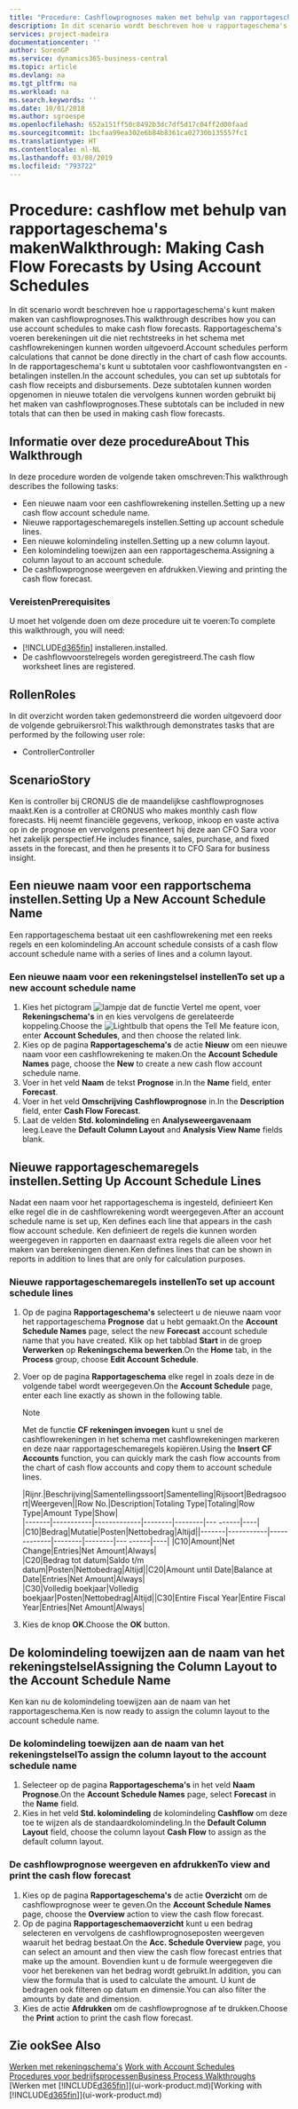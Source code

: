 ```yaml
---
title: "Procedure: Cashflowprognoses maken met behulp van rapportageschema's | Microsoft Docs"
description: In dit scenario wordt beschreven hoe u rapportageschema's kunt maken maken van cashflowprognoses. Rapportageschema's voeren berekeningen uit die niet rechtstreeks in het schema met cashflowrekeningen kunnen worden uitgevoerd. In de rapportageschema's kunt u subtotalen voor cashflowontvangsten en -betalingen instellen. Deze subtotalen kunnen worden opgenomen in nieuwe totalen die vervolgens kunnen worden gebruikt bij het maken van cashflowprognoses.
services: project-madeira
documentationcenter: ''
author: SorenGP
ms.service: dynamics365-business-central
ms.topic: article
ms.devlang: na
ms.tgt_pltfrm: na
ms.workload: na
ms.search.keywords: ''
ms.date: 10/01/2018
ms.author: sgroespe
ms.openlocfilehash: 652a151ff50c8492b3dc7df5d17c04ff2d00faad
ms.sourcegitcommit: 1bcfaa99ea302e6b84b8361ca02730b135557fc1
ms.translationtype: HT
ms.contentlocale: nl-NL
ms.lasthandoff: 03/08/2019
ms.locfileid: "793722"
---
```

# <a name="walkthrough-making-cash-flow-forecasts-by-using-account-schedules"></a><span data-ttu-id="a0f7c-106">Procedure: cashflow met behulp van rapportageschema's maken</span><span class="sxs-lookup"><span data-stu-id="a0f7c-106">Walkthrough: Making Cash Flow Forecasts by Using Account Schedules</span></span>
<span data-ttu-id="a0f7c-107">In dit scenario wordt beschreven hoe u rapportageschema's kunt maken maken van cashflowprognoses.</span><span class="sxs-lookup"><span data-stu-id="a0f7c-107">This walkthrough describes how you can use account schedules to make cash flow forecasts.</span></span> <span data-ttu-id="a0f7c-108">Rapportageschema's voeren berekeningen uit die niet rechtstreeks in het schema met cashflowrekeningen kunnen worden uitgevoerd.</span><span class="sxs-lookup"><span data-stu-id="a0f7c-108">Account schedules perform calculations that cannot be done directly in the chart of cash flow accounts.</span></span> <span data-ttu-id="a0f7c-109">In de rapportageschema's kunt u subtotalen voor cashflowontvangsten en -betalingen instellen.</span><span class="sxs-lookup"><span data-stu-id="a0f7c-109">In the account schedules, you can set up subtotals for cash flow receipts and disbursements.</span></span> <span data-ttu-id="a0f7c-110">Deze subtotalen kunnen worden opgenomen in nieuwe totalen die vervolgens kunnen worden gebruikt bij het maken van cashflowprognoses.</span><span class="sxs-lookup"><span data-stu-id="a0f7c-110">These subtotals can be included in new totals that can then be used in making cash flow forecasts.</span></span>  

## <a name="about-this-walkthrough"></a><span data-ttu-id="a0f7c-111">Informatie over deze procedure</span><span class="sxs-lookup"><span data-stu-id="a0f7c-111">About This Walkthrough</span></span>  
<span data-ttu-id="a0f7c-112">In deze procedure worden de volgende taken omschreven:</span><span class="sxs-lookup"><span data-stu-id="a0f7c-112">This walkthrough describes the following tasks:</span></span>  

- <span data-ttu-id="a0f7c-113">Een nieuwe naam voor een cashflowrekening instellen.</span><span class="sxs-lookup"><span data-stu-id="a0f7c-113">Setting up a new cash flow account schedule name.</span></span>  
- <span data-ttu-id="a0f7c-114">Nieuwe rapportageschemaregels instellen.</span><span class="sxs-lookup"><span data-stu-id="a0f7c-114">Setting up account schedule lines.</span></span>  
- <span data-ttu-id="a0f7c-115">Een nieuwe kolomindeling instellen.</span><span class="sxs-lookup"><span data-stu-id="a0f7c-115">Setting up a new column layout.</span></span>  
- <span data-ttu-id="a0f7c-116">Een kolomindeling toewijzen aan een rapportageschema.</span><span class="sxs-lookup"><span data-stu-id="a0f7c-116">Assigning a column layout to an account schedule.</span></span>  
- <span data-ttu-id="a0f7c-117">De cashflowprognose weergeven en afdrukken.</span><span class="sxs-lookup"><span data-stu-id="a0f7c-117">Viewing and printing the cash flow forecast.</span></span>  

### <a name="prerequisites"></a><span data-ttu-id="a0f7c-118">Vereisten</span><span class="sxs-lookup"><span data-stu-id="a0f7c-118">Prerequisites</span></span>  
<span data-ttu-id="a0f7c-119">U moet het volgende doen om deze procedure uit te voeren:</span><span class="sxs-lookup"><span data-stu-id="a0f7c-119">To complete this walkthrough, you will need:</span></span>  

- [!INCLUDE[d365fin](includes/d365fin_md.md)] <span data-ttu-id="a0f7c-120">installeren.</span><span class="sxs-lookup"><span data-stu-id="a0f7c-120">installed.</span></span>  
- <span data-ttu-id="a0f7c-121">De cashflowvoorstelregels worden geregistreerd.</span><span class="sxs-lookup"><span data-stu-id="a0f7c-121">The cash flow worksheet lines are registered.</span></span>  

## <a name="roles"></a><span data-ttu-id="a0f7c-122">Rollen</span><span class="sxs-lookup"><span data-stu-id="a0f7c-122">Roles</span></span>  
<span data-ttu-id="a0f7c-123">In dit overzicht worden taken gedemonstreerd die worden uitgevoerd door de volgende gebruikersrol:</span><span class="sxs-lookup"><span data-stu-id="a0f7c-123">This walkthrough demonstrates tasks that are performed by the following user role:</span></span>  

- <span data-ttu-id="a0f7c-124">Controller</span><span class="sxs-lookup"><span data-stu-id="a0f7c-124">Controller</span></span>  

## <a name="story"></a><span data-ttu-id="a0f7c-125">Scenario</span><span class="sxs-lookup"><span data-stu-id="a0f7c-125">Story</span></span>  
<span data-ttu-id="a0f7c-126">Ken is controller bij CRONUS die de maandelijkse cashflowprognoses maakt.</span><span class="sxs-lookup"><span data-stu-id="a0f7c-126">Ken is a controller at CRONUS who makes monthly cash flow forecasts.</span></span> <span data-ttu-id="a0f7c-127">Hij neemt financiële gegevens, verkoop, inkoop en vaste activa op in de prognose en vervolgens presenteert hij deze aan CFO Sara voor het zakelijk perspectief.</span><span class="sxs-lookup"><span data-stu-id="a0f7c-127">He includes finance, sales, purchase, and fixed assets in the forecast, and then he presents it to CFO Sara for business insight.</span></span>  

## <a name="setting-up-a-new-account-schedule-name"></a><span data-ttu-id="a0f7c-128">Een nieuwe naam voor een rapportschema instellen.</span><span class="sxs-lookup"><span data-stu-id="a0f7c-128">Setting Up a New Account Schedule Name</span></span>  
<span data-ttu-id="a0f7c-129">Een rapportageschema bestaat uit een cashflowrekening met een reeks regels en een kolomindeling.</span><span class="sxs-lookup"><span data-stu-id="a0f7c-129">An account schedule consists of a cash flow account schedule name with a series of lines and a column layout.</span></span>  

### <a name="to-set-up-a-new-account-schedule-name"></a><span data-ttu-id="a0f7c-130">Een nieuwe naam voor een rekeningstelsel instellen</span><span class="sxs-lookup"><span data-stu-id="a0f7c-130">To set up a new account schedule name</span></span>  

1.  <span data-ttu-id="a0f7c-131">Kies het pictogram ![lampje dat de functie Vertel me opent](media/ui-search/search_small.png "Vertel me wat u wilt doen"), voer **Rekeningschema's** in en kies vervolgens de gerelateerde koppeling.</span><span class="sxs-lookup"><span data-stu-id="a0f7c-131">Choose the ![Lightbulb that opens the Tell Me feature](media/ui-search/search_small.png "Tell me what you want to do") icon, enter **Account Schedules**, and then choose the related link.</span></span>  
2.  <span data-ttu-id="a0f7c-132">Kies op de pagina **Rapportageschema's** de actie **Nieuw** om een nieuwe naam voor een cashflowrekening te maken.</span><span class="sxs-lookup"><span data-stu-id="a0f7c-132">On the **Account Schedule Names** page, choose the **New** to create a new cash flow account schedule name.</span></span>  
3.  <span data-ttu-id="a0f7c-133">Voer in het veld **Naam** de tekst **Prognose** in.</span><span class="sxs-lookup"><span data-stu-id="a0f7c-133">In the **Name** field, enter **Forecast**.</span></span>  
4.  <span data-ttu-id="a0f7c-134">Voer in het veld **Omschrijving** **Cashflowprognose** in.</span><span class="sxs-lookup"><span data-stu-id="a0f7c-134">In the **Description** field, enter **Cash Flow Forecast**.</span></span>  
5.  <span data-ttu-id="a0f7c-135">Laat de velden **Std. kolomindeling** en **Analyseweergavenaam** leeg.</span><span class="sxs-lookup"><span data-stu-id="a0f7c-135">Leave the **Default Column Layout** and **Analysis View Name** fields blank.</span></span>  

## <a name="setting-up-account-schedule-lines"></a><span data-ttu-id="a0f7c-136">Nieuwe rapportageschemaregels instellen.</span><span class="sxs-lookup"><span data-stu-id="a0f7c-136">Setting Up Account Schedule Lines</span></span>  
<span data-ttu-id="a0f7c-137">Nadat een naam voor het rapportageschema is ingesteld, definieert Ken elke regel die in de cashflowrekening wordt weergegeven.</span><span class="sxs-lookup"><span data-stu-id="a0f7c-137">After an account schedule name is set up, Ken defines each line that appears in the cash flow account schedule.</span></span> <span data-ttu-id="a0f7c-138">Ken definieert de regels die kunnen worden weergegeven in rapporten en daarnaast extra regels die alleen voor het maken van berekeningen dienen.</span><span class="sxs-lookup"><span data-stu-id="a0f7c-138">Ken defines lines that can be shown in reports in addition to lines that are only for calculation purposes.</span></span>  

### <a name="to-set-up-account-schedule-lines"></a><span data-ttu-id="a0f7c-139">Nieuwe rapportageschemaregels instellen</span><span class="sxs-lookup"><span data-stu-id="a0f7c-139">To set up account schedule lines</span></span>  

1.  <span data-ttu-id="a0f7c-140">Op de pagina **Rapportageschema's** selecteert u de nieuwe naam voor het rapportageschema **Prognose** dat u hebt gemaakt.</span><span class="sxs-lookup"><span data-stu-id="a0f7c-140">On the **Account Schedule Names** page, select the new **Forecast** account schedule name that you have created.</span></span> <span data-ttu-id="a0f7c-141">Klik op het tabblad **Start** in de groep **Verwerken** op **Rekeningschema bewerken**.</span><span class="sxs-lookup"><span data-stu-id="a0f7c-141">On the **Home** tab, in the **Process** group, choose **Edit Account Schedule**.</span></span>  
2.  <span data-ttu-id="a0f7c-142">Voer op de pagina **Rapportageschema** elke regel in zoals deze in de volgende tabel wordt weergegeven.</span><span class="sxs-lookup"><span data-stu-id="a0f7c-142">On the **Account Schedule** page, enter each line exactly as shown in the following table.</span></span>  

    > [!NOTE]  
    >  <span data-ttu-id="a0f7c-143">Met de functie **CF rekeningen invoegen** kunt u snel de cashflowrekeningen in het schema met cashflowrekeningen markeren en deze naar rapportageschemaregels kopiëren.</span><span class="sxs-lookup"><span data-stu-id="a0f7c-143">Using the **Insert CF Accounts** function, you can quickly mark the cash flow accounts from the chart of cash flow accounts and copy them to account schedule lines.</span></span>  

    <span data-ttu-id="a0f7c-144">|Rijnr.|Beschrijving|Samentellingssoort|Samentelling|Rijsoort|Bedragsoort|Weergeven|</span><span class="sxs-lookup"><span data-stu-id="a0f7c-144">|Row No.|Description|Totaling Type|Totaling|Row Type|Amount Type|Show|</span></span>  
    <span data-ttu-id="a0f7c-145">|-------|-----------|-------------|--------|--------|---  ------|----| |C10|Bedrag|Mutatie|Posten|Nettobedrag|Altijd|</span><span class="sxs-lookup"><span data-stu-id="a0f7c-145">|-------|-----------|-------------|--------|--------|---  ------|----| |C10|Amount|Net Change|Entries|Net Amount|Always|</span></span>  
    <span data-ttu-id="a0f7c-146">|C20|Bedrag tot datum|Saldo t/m datum|Posten|Nettobedrag|Altijd|</span><span class="sxs-lookup"><span data-stu-id="a0f7c-146">|C20|Amount until Date|Balance at Date|Entries|Net Amount|Always|</span></span>  
    <span data-ttu-id="a0f7c-147">|C30|Volledig boekjaar|Volledig boekjaar|Posten|Nettobedrag|Altijd|</span><span class="sxs-lookup"><span data-stu-id="a0f7c-147">|C30|Entire Fiscal Year|Entire Fiscal Year|Entries|Net Amount|Always|</span></span>  

4.  <span data-ttu-id="a0f7c-148">Kies de knop **OK**.</span><span class="sxs-lookup"><span data-stu-id="a0f7c-148">Choose the **OK** button.</span></span>  

## <a name="assigning-the-column-layout-to-the-account-schedule-name"></a><span data-ttu-id="a0f7c-149">De kolomindeling toewijzen aan de naam van het rekeningstelsel</span><span class="sxs-lookup"><span data-stu-id="a0f7c-149">Assigning the Column Layout to the Account Schedule Name</span></span>  
<span data-ttu-id="a0f7c-150">Ken kan nu de kolomindeling toewijzen aan de naam van het rapportageschema.</span><span class="sxs-lookup"><span data-stu-id="a0f7c-150">Ken is now ready to assign the column layout to the account schedule name.</span></span>  

### <a name="to-assign-the-column-layout-to-the-account-schedule-name"></a><span data-ttu-id="a0f7c-151">De kolomindeling toewijzen aan de naam van het rekeningstelsel</span><span class="sxs-lookup"><span data-stu-id="a0f7c-151">To assign the column layout to the account schedule name</span></span>  

1.  <span data-ttu-id="a0f7c-152">Selecteer op de pagina **Rapportageschema's** in het veld **Naam** **Prognose**.</span><span class="sxs-lookup"><span data-stu-id="a0f7c-152">On the **Account Schedule Names** page, select **Forecast** in the **Name** field.</span></span>  
2.  <span data-ttu-id="a0f7c-153">Kies in het veld **Std. kolomindeling** de kolomindeling **Cashflow** om deze toe te wijzen als de standaardkolomindeling.</span><span class="sxs-lookup"><span data-stu-id="a0f7c-153">In the **Default Column Layout** field, choose the column layout **Cash Flow** to assign as the default column layout.</span></span>  

### <a name="to-view-and-print-the-cash-flow-forecast"></a><span data-ttu-id="a0f7c-154">De cashflowprognose weergeven en afdrukken</span><span class="sxs-lookup"><span data-stu-id="a0f7c-154">To view and print the cash flow forecast</span></span>  
1.  <span data-ttu-id="a0f7c-155">Kies op de pagina **Rapportageschema's** de actie **Overzicht** om de cashflowprognose weer te geven.</span><span class="sxs-lookup"><span data-stu-id="a0f7c-155">On the **Account Schedule Names** page, choose the **Overview** action to view the cash flow forecast.</span></span>  
2.  <span data-ttu-id="a0f7c-156">Op de pagina **Rapportageschemaoverzicht** kunt u een bedrag selecteren en vervolgens de cashflowprognoseposten weergeven waaruit het bedrag bestaat.</span><span class="sxs-lookup"><span data-stu-id="a0f7c-156">On the **Acc. Schedule Overview** page, you can select an amount and then view the cash flow forecast entries that make up the amount.</span></span> <span data-ttu-id="a0f7c-157">Bovendien kunt u de formule weergegeven die voor het berekenen van het bedrag wordt gebruikt.</span><span class="sxs-lookup"><span data-stu-id="a0f7c-157">In addition, you can view the formula that is used to calculate the amount.</span></span> <span data-ttu-id="a0f7c-158">U kunt de bedragen ook filteren op datum en dimensie.</span><span class="sxs-lookup"><span data-stu-id="a0f7c-158">You can also filter the amounts by date and dimension.</span></span>  
3.  <span data-ttu-id="a0f7c-159">Kies de actie **Afdrukken** om de cashflowprognose af te drukken.</span><span class="sxs-lookup"><span data-stu-id="a0f7c-159">Choose the **Print** action to print the cash flow forecast.</span></span>  

## <a name="see-also"></a><span data-ttu-id="a0f7c-160">Zie ook</span><span class="sxs-lookup"><span data-stu-id="a0f7c-160">See Also</span></span>  
 <span data-ttu-id="a0f7c-161">[Werken met rekeningschema's](bi-how-work-account-schedule.md) </span><span class="sxs-lookup"><span data-stu-id="a0f7c-161">[Work with Account Schedules](bi-how-work-account-schedule.md) </span></span>  
 [<span data-ttu-id="a0f7c-162">Procedures voor bedrijfsprocessen</span><span class="sxs-lookup"><span data-stu-id="a0f7c-162">Business Process Walkthroughs</span></span>](walkthrough-business-process-walkthroughs.md)  
 <span data-ttu-id="a0f7c-163">[Werken met [!INCLUDE[d365fin](includes/d365fin_md.md)]](ui-work-product.md)</span><span class="sxs-lookup"><span data-stu-id="a0f7c-163">[Working with [!INCLUDE[d365fin](includes/d365fin_md.md)]](ui-work-product.md)</span></span>
